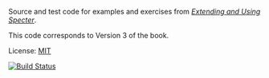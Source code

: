 Source and test code for examples and exercises from [*Extending and Using Specter*](https://leanpub.com/specter).

This code corresponds to Version 3 of the book.

License: [MIT](http://opensource.org/licenses/MIT)        

[![Build Status](https://travis-ci.org/marick/specter-book-code.png?branch=master)](https://travis-ci.org/marick/specter-book-code)

